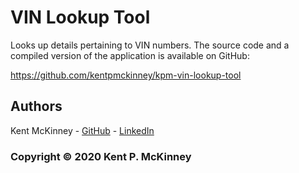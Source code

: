 <!-- Category: Original;C# -->
# VIN Lookup Tool

Looks up details pertaining to VIN numbers. The source code and a compiled version of the application is available on GitHub:

https://github.com/kentpmckinney/kpm-vin-lookup-tool

## Authors

Kent McKinney - [GitHub](https://github.com/kentpmckinney) - [LinkedIn](https://www.linkedin.com/in/kentpmckinney/)

### Copyright &copy; 2020 Kent P. McKinney
